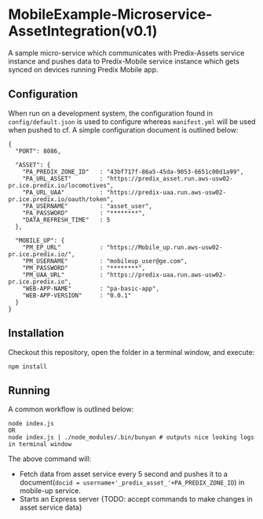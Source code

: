 # MobileExample-Microservice-AssetIntegration(v0.1)
A sample micro-service which communicates with Predix-Assets service instance and pushes data to Predix-Mobile service instance which gets synced on devices running Predix Mobile app.

## Configuration

When run on a development system, the configuration found in `config/default.json` is used to configure whereas `manifest.yml` will be used when pushed to cf.
A simple configuration document is outlined below:

```
{
  "PORT": 8086,

  "ASSET": {
    "PA_PREDIX_ZONE_ID"   : "43bf717f-86a5-45da-9053-6651c00d1a99",
    "PA_URL_ASSET"        : "https://predix_asset.run.aws-usw02-pr.ice.predix.io/locomotives",
    "PA_URL_UAA"          : "https://predix-uaa.run.aws-usw02-pr.ice.predix.io/oauth/token",
    "PA_USERNAME"         : "asset_user",
    "PA_PASSWORD"         : "********",
    "DATA_REFRESH_TIME"   : 5
  },

  "MOBILE_UP": {
    "PM_EP_URL"           : "https://Mobile_up.run.aws-usw02-pr.ice.predix.io/",
    "PM_USERNAME"         : "mobileup_user@ge.com",
    "PM_PASSWORD"         : "********",
    "PM_UAA_URL"          : "https://predix-uaa.run.aws-usw02-pr.ice.predix.io",
    "WEB-APP-NAME"        : "pa-basic-app",
    "WEB-APP-VERSION"     : "0.0.1"
  }
}
```

## Installation

Checkout this repository, open the folder in a terminal window, and execute:

```
npm install
```

## Running

A common workflow is outlined below:

```
node index.js
OR
node index.js | ./node_modules/.bin/bunyan # outputs nice looking logs in terminal window
```

The above command will:

* Fetch data from asset service every 5 second and pushes it to a document(`docid = username+'_predix_asset_'+PA_PREDIX_ZONE_ID`) in mobile-up service.
* Starts an Express server {TODO: accept commands to make changes in asset service data}
